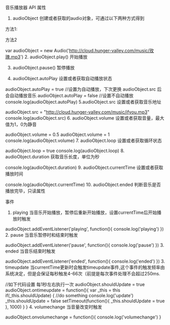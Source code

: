 音乐播放器
API
属性
1. audioObject
创建或者获取的audio对象，可通过以下两种方式得到

方法1:

<audio id="music" src="http://cloud.hunger-valley.com/music/玫瑰.mp3">你的浏览器不支持喔！</audio>
<script>
var audioObject = document.querySelector('#music')
</script>
方法2

var audioObject = new Audio('http://cloud.hunger-valley.com/music/玫瑰.mp3')
2. audioObject.play()
开始播放

3. audioObject.pause()
暂停播放

4. audioObject.autoPlay
设置或者获取自动播放状态

audioObject.autoPlay = true  //设置为自动播放，下次更换 audioObject.src 后会自动播放音乐
audioObject.autoPlay = false //设置不自动播放
console.log(audioObject.autoPlay)
5.audioObject.src
设置或者获取音乐地址

audioObject.src = "http://cloud.hunger-valley.com/music/ifyou.mp3"
console.log(audioObject.src)
6. audioObject.volume
设置或者获取音量，最大值为1，0为静音

audioObject.volume = 0.5
audioObject.volume = 1
console.log(audioObject.volume)
7. audioObject.loop
设置或者获取循环状态

audioObject.loop = true
console.log(audioObject.loop)
8. audioObject.duration
获取音乐长度，单位为秒

console.log(audioObject.duration)
9. audioObject.currentTime
设置或者获取播放时间

console.log(audioObject.currentTime)
10. audioObject.ended
判断音乐是否播放完毕，只读属性

事件
1. playing
当音乐开始播放，暂停后重新开始播放，设置currentTime后开始播放时触发

audioObject.addEventListener('playing', function(){
  console.log('playing')
})
2. pause
当音乐暂停时和结束时触发

audioObject.addEventListener('pause', function(){
  console.log('pause')
})
3. ended
当音乐结束时触发

audioObject.addEventListener('ended', function(){
  console.log('ended')
})
3. timeupdate
当currentTime更新时会触发timeupdate事件,这个事件的触发频率由系统决定，但是会保证每秒触发4-66次（前提是每次事件处理不会超过250ms.

//如下代码设置 每1秒左右执行一次
audioObject.shouldUpdate = true
audioObject.ontimeupdate = function(){
  var _this = this
  if(_this.shouldUpdate) {
     //do something
     console.log('update')
     _this.shouldUpdate = false
    setTimeout(function(){
      _this.shouldUpdate = true
    }, 1000)
  }
}
4. volumechange
当音量改变时触发

audioObject.onvolumechange = function(){
  console.log('volumechange')
}
